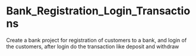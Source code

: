 # Bank_Registration_Login_Transactions
Create a bank project for registration of customers to a bank, and login of the customers, after login do the transaction like deposit and withdraw
